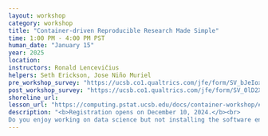 ```yaml
---
layout: workshop
category: workshop
title: "Container-driven Reproducible Research Made Simple"
time: 1:00 PM - 4:00 PM PST
human_date: "January 15"
year: 2025
location:
instructors: Ronald Lencevičius
helpers: Seth Erickson, Jose Niño Muriel
pre_workshop_survey: "https://ucsb.co1.qualtrics.com/jfe/form/SV_bJeIoxjp1A9Xx3M?slug=2025-01-15-ucsb-containers"
post_workshop_survey: "https://ucsb.co1.qualtrics.com/jfe/form/SV_0lD2XHnezknmSr4?slug=2025-01-15-ucsb-containers"
shoreline_url:
lesson_url: "https://computing.pstat.ucsb.edu/docs/container-workshop/#0"
description: "<b>Registration opens on December 10, 2024.</b><br>
Do you enjoy working on data science but not installing the software environment? Do you have nightmares about software library dependencies? Is your laptop slowing you down and want to use a more powerful remote server or cloud platform? In this workshop, we will show a reproducible and user-friendly approach to creating research environments using development containers. You will learn how to use Visual Studio Code to create containerized R and/or Python environments, customize them with extensions, Jupyterlab, and RStudio, and deploy them on NSF supported cloud instances like Jetstream2... All at the click of a button!"
---
```

